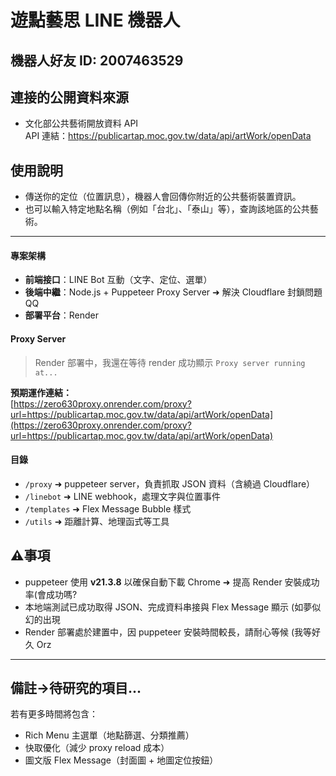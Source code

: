 # 遊點藝思 LINE 機器人

## 機器人好友 ID: 2007463529

## 連接的公開資料來源

- 文化部公共藝術開放資料 API  
  API 連結：https://publicartap.moc.gov.tw/data/api/artWork/openData

## 使用說明

- 傳送你的定位（位置訊息），機器人會回傳你附近的公共藝術裝置資訊。
- 也可以輸入特定地點名稱（例如「台北」、「泰山」等），查詢該地區的公共藝術。

---
####  專案架構

- **前端接口**：LINE Bot 互動（文字、定位、選單）
- **後端中繼**：Node.js + Puppeteer Proxy Server ➜ 解決 Cloudflare 封鎖問題 QQ 
- **部署平台**：Render

#### Proxy Server

> Render 部署中，我還在等待 render 成功顯示 `Proxy server running at...`

**預期運作連結：**  
[https://zero630proxy.onrender.com/proxy?url=https://publicartap.moc.gov.tw/data/api/artWork/openData](https://zero630proxy.onrender.com/proxy?url=https://publicartap.moc.gov.tw/data/api/artWork/openData)

####  目錄

- `/proxy` ➜ puppeteer server，負責抓取 JSON 資料（含繞過 Cloudflare）
- `/linebot` ➜ LINE webhook，處理文字與位置事件
- `/templates` ➜ Flex Message Bubble 樣式
- `/utils` ➜ 距離計算、地理函式等工具

## ⚠事項

- puppeteer 使用 **v21.3.8** 以確保自動下載 Chrome ➜ 提高 Render 安裝成功率(會成功嗎?
- 本地端測試已成功取得 JSON、完成資料串接與 Flex Message 顯示 (如夢似幻的出現
- Render 部署處於建置中，因 puppeteer 安裝時間較長，請耐心等候 (我等好久 Orz

---

## 備註->待研究的項目...  

若有更多時間將包含：  
- Rich Menu 主選單（地點篩選、分類推薦） 
- 快取優化（減少 proxy reload 成本） 
- 圖文版 Flex Message（封面圖 + 地圖定位按鈕）  
